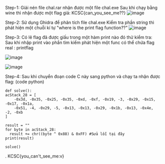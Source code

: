 Step-1:
Giải nén file chal.rar nhận được một file chal.exe
Sau khi chạy bằng wine thì nhận được một flag giả:
KCSC{can_you_see_me??}
![image](https://github.com/user-attachments/assets/0f759935-fc5e-4d3d-9a35-481e26cf33d4)

Step-2:
Sử dụng Ghidra để phân tích file chal.exe
Kiểm tra phần string thì phát hiện một chuỗi kí tự "where is the print flag function??"
![image](https://github.com/user-attachments/assets/74f55436-20db-478d-9d6d-bdba9e0b76fe)


Step-3:
Có lẽ flag đã được giấu trong một hàm print nào đó thử kiểm tra:
Sau khi nhập print vào phần tìm kiếm phát hiện một func có thể chứa flag real : printflag

![image](https://github.com/user-attachments/assets/c04c4c59-2e74-42b1-9197-1562972fa907)

![image](https://github.com/user-attachments/assets/d426f97e-48e6-4d5a-8708-a4af57cdd054)


Step-4:
Sau khi chuyển đoạn code C này sang python và chạy ta nhận được flag:
(code python)


    def solve():
    acStack_28 = [
        -0x3d, -0x35, -0x25, -0x35, -0xd, -0xf, -0x19, -3, -0x29, -0x15, -0x17, -0x1a,
        -0x51, -4, -0x29, -5, -0x13, -0x13, -0x29, -0x1b, -0x13, -0x4e, -2, -0xb
    ]

    result = ""
    for byte in acStack_28:
      result += chr((byte ^ 0x88) & 0xFF) #Sửa lỗi tại đây
    print(result)

    solve()

.
KCSC{you_can't_see_me:v}

